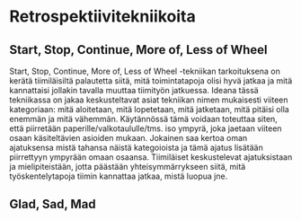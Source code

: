 # Retrospektiivitekniikoita
## Start, Stop, Continue, More of, Less of Wheel
Start, Stop, Continue, More of, Less of Wheel -tekniikan tarkoituksena on kerätä tiimiläisiltä palautetta siitä, mitä toimintatapoja olisi hyvä jatkaa ja mitä kannattaisi jollakin tavalla muuttaa tiimityön jatkuessa. Ideana tässä tekniikassa on jakaa keskusteltavat asiat tekniikan nimen mukaisesti viiteen kategoriaan: mitä aloitetaan, mitä lopetetaan, mitä jatketaan, mitä pitäisi olla enemmän ja mitä vähemmän. Käytännössä tämä voidaan toteuttaa siten, että piirretään paperille/valkotaululle/tms. iso ympyrä, joka jaetaan viiteen osaan käsiteltävien asioiden mukaan. Jokainen saa kertoa oman ajatuksensa mistä tahansa näistä kategoioista ja tämä ajatus lisätään piirrettyyn ympyrään omaan osaansa. Tiimiläiset keskustelevat ajatuksistaan ja mielipiteistään, jotta päästään yhteisymmärrykseen siitä, mitä työskentelytapoja tiimin kannattaa jatkaa, mistä luopua jne.  
## Glad, Sad, Mad
